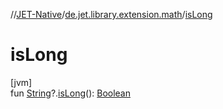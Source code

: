 //[JET-Native](../../index.md)/[de.jet.library.extension.math](index.md)/[isLong](is-long.md)

# isLong

[jvm]\
fun [String](https://kotlinlang.org/api/latest/jvm/stdlib/kotlin/-string/index.html)?.[isLong](is-long.md)(): [Boolean](https://kotlinlang.org/api/latest/jvm/stdlib/kotlin/-boolean/index.html)

